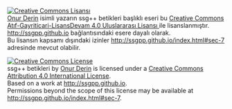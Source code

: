 <a rel="license" href="http://creativecommons.org/licenses/by-nc-sa/4.0/"><img alt="Creative Commons Lisansı" style="border-width:0" src="https://i.creativecommons.org/l/by-nc-sa/4.0/88x31.png" /></a><br /><a xmlns:cc="http://creativecommons.org/ns#" href="https://github.com/ssgpp/betikler" property="cc:attributionName" rel="cc:attributionURL">Onur Derin</a> isimli yazarın <span xmlns:dct="http://purl.org/dc/terms/" property="dct:title">ssg++ betikleri</span> başlıklı eseri bu <a rel="license" href="http://creativecommons.org/licenses/by-nc-sa/4.0/"> Creative Commons Atıf-Gayriticari-LisansDevam 4.0 Uluslararası Lisansı </a> ile lisanslanmıştır.<br /><a xmlns:dct="http://purl.org/dc/terms/" href="http://ssgpp.github.io" rel="dct:source">http://ssgpp.github.io</a> bağlantısındaki esere dayalı olarak.<br />Bu lisansın kapsamı dışındaki izinler <a xmlns:cc="http://creativecommons.org/ns#" href="http://ssgpp.github.io/index.html#sec-7" rel="cc:morePermissions">http://ssgpp.github.io/index.html#sec-7</a> adresinde mevcut olabilir.

<a rel="license" href="http://creativecommons.org/licenses/by/4.0/"><img alt="Creative Commons License" style="border-width:0" src="https://i.creativecommons.org/l/by/4.0/88x31.png" /></a><br /><span xmlns:dct="http://purl.org/dc/terms/" property="dct:title">ssg++ betikleri</span> by <a xmlns:cc="http://creativecommons.org/ns#" href="https://github.com/ssgpp/betikler" property="cc:attributionName" rel="cc:attributionURL">Onur Derin</a> is licensed under a <a rel="license" href="http://creativecommons.org/licenses/by/4.0/">Creative Commons Attribution 4.0 International License</a>.<br />Based on a work at <a xmlns:dct="http://purl.org/dc/terms/" href="http://ssgpp.github.io" rel="dct:source">http://ssgpp.github.io</a>.<br />Permissions beyond the scope of this license may be available at <a xmlns:cc="http://creativecommons.org/ns#" href="http://ssgpp.github.io/index.html#sec-7" rel="cc:morePermissions">http://ssgpp.github.io/index.html#sec-7</a>.
